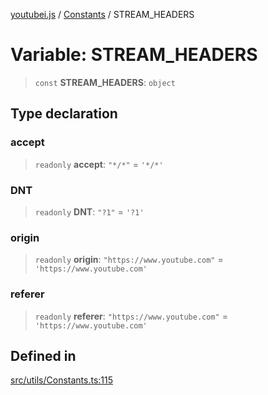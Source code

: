 [youtubei.js](../../../README.md) / [Constants](../README.md) / STREAM\_HEADERS

# Variable: STREAM\_HEADERS

> `const` **STREAM\_HEADERS**: `object`

## Type declaration

### accept

> `readonly` **accept**: `"*/*"` = `'*/*'`

### DNT

> `readonly` **DNT**: `"?1"` = `'?1'`

### origin

> `readonly` **origin**: `"https://www.youtube.com"` = `'https://www.youtube.com'`

### referer

> `readonly` **referer**: `"https://www.youtube.com"` = `'https://www.youtube.com'`

## Defined in

[src/utils/Constants.ts:115](https://github.com/LuanRT/YouTube.js/blob/af92984523f90200a18314b94478a2697c9deab0/src/utils/Constants.ts#L115)
